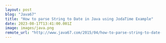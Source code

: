 ```yaml
---
layout: post
blog: "Java67"
title: "How to parse String to Date in Java using JodaTime Example"
date: 2023-08-17T13:41:00.001Z
image: images/java.png
remote_url: "http://www.java67.com/2015/04/how-to-parse-string-to-date-in-java.html"
---
```

